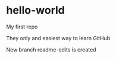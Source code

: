 # hello-world
My first repo

They only and easiest way to learn GitHub

New branch readme-edits is created
